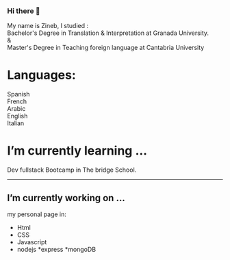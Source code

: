 ### Hi there 💟
My name is Zineb, I studied :  
Bachelor's Degree in Translation & Interpretation at Granada University.  
&  
Master's Degree in Teaching foreign language at Cantabria University

# Languages:

Spanish  
French  
Arabic  
English  
Italian  


# I’m currently learning ...

 Dev fullstack Bootcamp in The bridge School.  
 - - -

## I’m currently working on ...
my personal page in:  
* Html
* CSS
* Javascript
* nodejs
*express
*mongoDB


<!--
**zinGit-Dev/zinGit-Dev** is a ✨ _special_ ✨ repository because its `README.md` (this file) appears on your GitHub profile.

Here are some ideas to get you started:

- 🔭 I’m currently working on ...
- 🌱 I’m currently learning ...
- 👯 I’m looking to collaborate on ...
- 🤔 I’m looking for help with ...
- 💬 Ask me about ...
- 📫 How to reach me: ...
- 😄 Pronouns: ...
- ⚡ Fun fact: ...
-->
